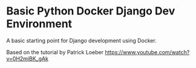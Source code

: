 # Basic Python Docker Django Dev Environment

A basic starting point for Django development using Docker.

Based on the tutorial by Patrick Loeber
https://www.youtube.com/watch?v=0H2miBK_gAk
